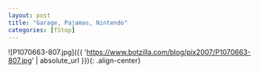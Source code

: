 ```yaml
---
layout: post
title: "Garage, Pajamas, Nintendo"
categories: [fStop]
---
```



![P1070663-807.jpg]({{ 'https://www.botzilla.com/blog/pix2007/P1070663-807.jpg' | absolute_url }}){: .align-center}

